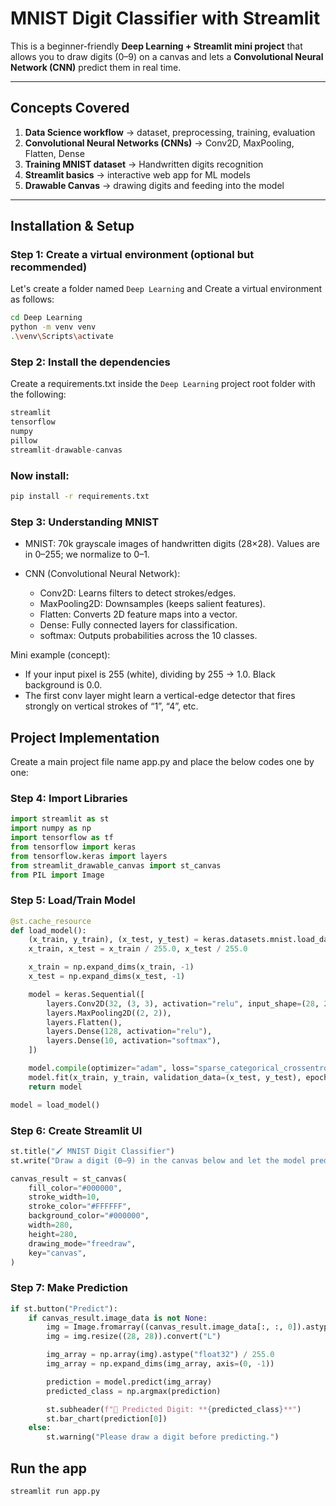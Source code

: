 # MNIST Digit Classifier with Streamlit

This is a beginner-friendly **Deep Learning + Streamlit mini project** that allows you to draw digits (0–9) on a canvas and lets a **Convolutional Neural Network (CNN)** predict them in real time.


---

## Concepts Covered
1. **Data Science workflow** → dataset, preprocessing, training, evaluation  
2. **Convolutional Neural Networks (CNNs)** → Conv2D, MaxPooling, Flatten, Dense  
3. **Training MNIST dataset** → Handwritten digits recognition  
4. **Streamlit basics** → interactive web app for ML models  
5. **Drawable Canvas** → drawing digits and feeding into the model  

---

## Installation & Setup

### Step 1: Create a virtual environment (optional but recommended)
Let's create a folder named `Deep Learning` and Create a virtual environment as follows:
```bash
cd Deep Learning
python -m venv venv
.\venv\Scripts\activate
```

### Step 2: Install the dependencies

Create a requirements.txt inside the `Deep Learning` project root folder with the following:

```python
streamlit
tensorflow
numpy
pillow
streamlit-drawable-canvas
```
### Now install:

```bash
pip install -r requirements.txt
```

### Step 3: Understanding MNIST
- MNIST: 70k grayscale images of handwritten digits (28×28). Values are in 0–255; we normalize to 0–1.

- CNN (Convolutional Neural Network):

    - Conv2D: Learns filters to detect strokes/edges.
    - MaxPooling2D: Downsamples (keeps salient features).
    - Flatten: Converts 2D feature maps into a vector.
    - Dense: Fully connected layers for classification.
    - softmax: Outputs probabilities across the 10 classes.

Mini example (concept):
- If your input pixel is 255 (white), dividing by 255 → 1.0. Black background is 0.0.
- The first conv layer might learn a vertical-edge detector that fires strongly on vertical strokes of “1”, “4”, etc.

## Project Implementation
Create a main project file name app.py and place the below codes one by one:
###  Step 4: Import Libraries

```python
import streamlit as st
import numpy as np
import tensorflow as tf
from tensorflow import keras
from tensorflow.keras import layers
from streamlit_drawable_canvas import st_canvas
from PIL import Image
```

### Step 5: Load/Train Model

```python
@st.cache_resource
def load_model():
    (x_train, y_train), (x_test, y_test) = keras.datasets.mnist.load_data()
    x_train, x_test = x_train / 255.0, x_test / 255.0

    x_train = np.expand_dims(x_train, -1)
    x_test = np.expand_dims(x_test, -1)

    model = keras.Sequential([
        layers.Conv2D(32, (3, 3), activation="relu", input_shape=(28, 28, 1)),
        layers.MaxPooling2D((2, 2)),
        layers.Flatten(),
        layers.Dense(128, activation="relu"),
        layers.Dense(10, activation="softmax"),
    ])

    model.compile(optimizer="adam", loss="sparse_categorical_crossentropy", metrics=["accuracy"])
    model.fit(x_train, y_train, validation_data=(x_test, y_test), epochs=1, batch_size=128, verbose=1)
    return model

model = load_model()
```

### Step 6: Create Streamlit UI

```python
st.title("🖌️ MNIST Digit Classifier")
st.write("Draw a digit (0–9) in the canvas below and let the model predict it!")

canvas_result = st_canvas(
    fill_color="#000000",
    stroke_width=10,
    stroke_color="#FFFFFF",
    background_color="#000000",
    width=280,
    height=280,
    drawing_mode="freedraw",
    key="canvas",
)
```

### Step 7: Make Prediction

```python
if st.button("Predict"):
    if canvas_result.image_data is not None:
        img = Image.fromarray((canvas_result.image_data[:, :, 0]).astype(np.uint8))
        img = img.resize((28, 28)).convert("L")

        img_array = np.array(img).astype("float32") / 255.0
        img_array = np.expand_dims(img_array, axis=(0, -1))

        prediction = model.predict(img_array)
        predicted_class = np.argmax(prediction)

        st.subheader(f"🎯 Predicted Digit: **{predicted_class}**")
        st.bar_chart(prediction[0])
    else:
        st.warning("Please draw a digit before predicting.")

```

## Run the app
```bash
streamlit run app.py
```